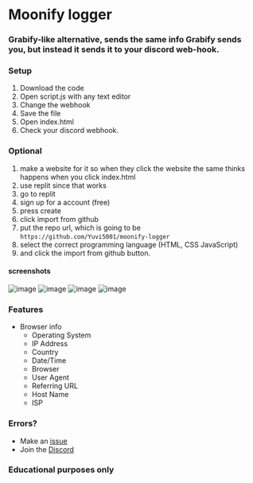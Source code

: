 # Moonify logger

### Grabify-like alternative, sends the same info Grabify sends you, but instead it sends it to your discord web-hook.

### Setup

1. Download the code
2. Open script.js with any text editor
3. Change the webhook
4. Save the file
5. Open index.html
6. Check your discord webhook.

### Optional

1. make a website for it so when they click the website the same thinks happens when you click index.html
2. use replit since that works
3. go to replit
4. sign up for a account (free)
5. press create
6. click import from github
7. put the repo url, which is going to be `https://github.com/Yuvi5001/moonify-logger`
8. select the correct programming language (HTML, CSS JavaScript)
9. and click the import from github button.

#### screenshots

![image](https://user-images.githubusercontent.com/121696232/215885554-7b690289-cb48-40e9-89ef-e42f7a95fb1b.png)
![image](https://user-images.githubusercontent.com/121696232/215885611-7544f868-89f0-4094-8b8c-cd1940ee9dbe.png)
![image](https://user-images.githubusercontent.com/121696232/215885644-a96c5e06-030e-42c1-a926-7f3bc272c1df.png)
![image](https://user-images.githubusercontent.com/121696232/215886017-8a3b3f9e-1489-4daa-8692-0e6d937dcb03.png)



### Features

- Browser info
  - Operating System
  - IP Address
  - Country
  - Date/Time
  - Browser
  - User Agent
  - Referring URL
  - Host Name
  - ISP

### Errors?

- Make an [issue](https://github.com/Yuvi5001/moonify-logger/issues)
- Join the [Discord](https://discord.gg/fnNd26Depz)

### Educational purposes only
